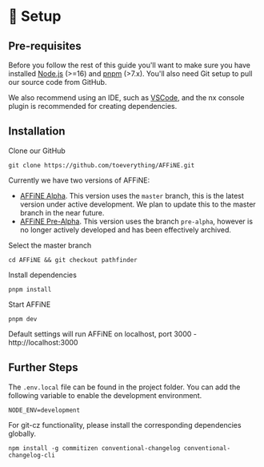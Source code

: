 # 🌳 Setup

## Pre-requisites

Before you follow the rest of this guide you'll want to make sure you have installed [Node.js](https://nodejs.org/) (>=16) and [pnpm](https://pnpm.io/) (>7.x). You'll also need Git setup to pull our source code from GitHub.

We also recommend using an IDE, such as [VSCode](https://code.visualstudio.com/), and the nx console plugin is recommended for creating dependencies.

## Installation

Clone our GitHub

```
git clone https://github.com/toeverything/AFFiNE.git
```

Currently we have two versions of AFFiNE:

* [AFFiNE Alpha](https://pathfinder.affine.pro/). This version uses the `master` branch, this is the latest version under active development. We plan to update this to the master branch in the near future.
* [AFFiNE Pre-Alpha](https://livedemo.affine.pro/). This version uses the branch `pre-alpha`, however is no longer actively developed and has been effectively archived.

Select the master branch

```
cd AFFiNE && git checkout pathfinder
```

Install dependencies

```
pnpm install
```

Start AFFiNE

```
pnpm dev
```

Default settings will run AFFiNE on localhost, port 3000 - http://localhost:3000

## Further Steps

The `.env.local` file can be found in the project folder. You can add the following variable to enable the development environment.

```
NODE_ENV=development
```

For git-cz functionality, please install the corresponding dependencies globally.

```
npm install -g commitizen conventional-changelog conventional-changelog-cli
```
